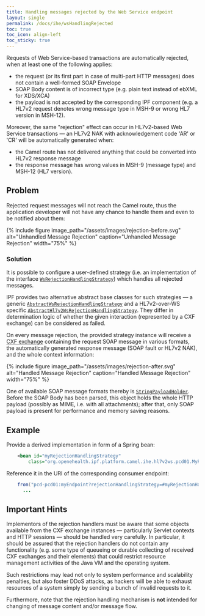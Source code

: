 ```yaml
---
title: Handling messages rejected by the Web Service endpoint
layout: single
permalink: /docs/ihe/wsHandlingRejected
toc: true
toc_icon: align-left
toc_sticky: true
---
```


Requests of Web Service-based transactions are automatically rejected, when at least one of the following applies:

* the request (or its first part in case of multi-part HTTP messages) does not contain a well-formed SOAP Envelope
* SOAP Body content is of incorrect type (e.g. plain text instead of ebXML for XDS/XCA)
* the payload is not accepted by the corresponding IPF component (e.g. a HL7v2 request denotes wrong message type in MSH-9 or wrong HL7 version in MSH-12).

Moreover, the same "rejection" effect can occur in HL7v2-based Web Service transactions — an HL7v2 NAK with acknowledgement code
'AR' or 'CR' will be automatically generated when:

* the Camel route has not delivered anything that could be converted into HL7v2 response message
* the response message has wrong values in MSH-9 (message type) and MSH-12 (HL7 version).

## Problem

Rejected request messages will not reach the Camel route, thus the application developer will not have any chance to handle
them and even to be notified about them:

{% include figure image_path="/assets/images/rejection-before.svg" alt="Unhandled Message Rejection" caption="Unhandled Message Rejection" width="75%" %}

### Solution

It is possible to configure a user-defined strategy (i.e. an implementation of the interface
[`WsRejectionHandlingStrategy`](../apidocs/org/openehealth/ipf/commons/ihe/ws/cxf/WsRejectionHandlingStrategy.html))
which handles all rejected messages.

IPF provides two alternative abstract base classes for such strategies — a generic
[`AbstractWsRejectionHandlingStrategy`](../apidocs/org/openehealth/ipf/commons/ihe/ws/cxf/AbstractWsRejectionHandlingStrategy.html)
and a HL7v2-over-WS specific [`AbstractHl7v2WsRejectionHandlingStrategy`](../apidocs/org/openehealth/ipf/platform/camel/ihe/hl7v2ws/AbstractHl7v2WsRejectionHandlingStrategy.html). 
They differ in determination logic of whether the given interaction (represented by a CXF exchange) can be considered as failed.

On every message rejection, the provided strategy instance will receive a
[CXF exchange](https://cxf.apache.org/javadoc/latest/org/apache/cxf/message/Exchange.html) containing the request SOAP message
in various formats, the automatically generated response message (SOAP fault or HL7v2 NAK), and the whole context information:

{% include figure image_path="/assets/images/rejection-after.svg" alt="Handled Message Rejection" caption="Handled Message Rejection" width="75%" %}


One of available SOAP message formats thereby is [`StringPayloadHolder`](../apidocs/org/openehealth/ipf/commons/ihe/ws/cxf/payload/StringPayloadHolder.html).
Before the SOAP Body has been parsed, this object holds
the whole HTTP payload (possibly as MIME, i.e. with all attachments); after that, only SOAP payload is present for performance
and memory saving reasons.

## Example

Provide a derived implementation in form of a Spring bean:

```xml
    <bean id="myRejectionHandlingStrategy"
        class="org.openehealth.ipf.platform.camel.ihe.hl7v2ws.pcd01.MyRejectionHandlingStrategy" />
```

Reference it in the URI of the corresponding consumer endpoint:

```java
    from("pcd-pcd01:myEndpoint?rejectionHandlingStrategy=#myRejectionHandlingStrategy")
      ...
```

## Important Hints

Implementors of the rejection handlers must be aware that some objects available from the CXF exchange instances —
particularly Servlet contexts and HTTP sessions — should be handled very carefully. In particular, it should be
assured that the rejection handlers do not contain any functionality (e.g. some type of queueing or durable collecting
of received CXF exchanges and their elements) that could restrict resource management activities of the Java VM and the
operating system.

Such restrictions may lead not only to system performance and scalability penalties, but also foster DDoS attacks,
as hackers will be able to exhaust resources of a system simply by sending a bunch of invalid requests to it.

Furthermore, note that the rejection handling mechanism is **not** intended for changing of message content
and/or message flow.
